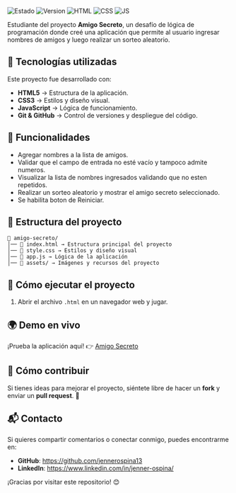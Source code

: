 ![Estado](https://img.shields.io/badge/STATUS-EN%20DESARROLLO-green)
![Version](https://img.shields.io/badge/VERSION-1.0-blue)
![HTML](https://img.shields.io/badge/HTML-5-orange)
![CSS](https://img.shields.io/badge/CSS-3-blue)
![JS](https://img.shields.io/badge/JavaScript-ES6-yellow)

Estudiante del proyecto **Amigo Secreto**, un desafío de lógica de programación donde creé una aplicación que permite al usuario ingresar nombres de amigos y luego realizar un sorteo aleatorio.

## 🚀 Tecnologías utilizadas

Este proyecto fue desarrollado con:
- **HTML5** → Estructura de la aplicación.
- **CSS3** → Estilos y diseño visual.
- **JavaScript** → Lógica de funcionamiento.
- **Git & GitHub** → Control de versiones y despliegue del código.

## 📌 Funcionalidades
- Agregar nombres a la lista de amigos.
- Validar que el campo de entrada no esté vacío y tampoco admite numeros.
- Visualizar la lista de nombres ingresados validando que no esten repetidos.
- Realizar un sorteo aleatorio y mostrar el amigo secreto seleccionado.
- Se habilita boton de Reiniciar.

## 📂 Estructura del proyecto
```
📁 amigo-secreto/
│── 📄 index.html → Estructura principal del proyecto
│── 🎨 style.css → Estilos y diseño visual
│── 📜 app.js → Lógica de la aplicación
│── 📂 assets/ → Imágenes y recursos del proyecto
```

## 🔧 Cómo ejecutar el proyecto
1. Abrir el archivo `.html` en un navegador web y jugar.
 
## 🌍 Demo en vivo  
¡Prueba la aplicación aquí! 👉 [Amigo Secreto](https://)

## 📖 Cómo contribuir
Si tienes ideas para mejorar el proyecto, siéntete libre de hacer un **fork** y enviar un **pull request**. 🚀

## 📬 Contacto
Si quieres compartir comentarios o conectar conmigo, puedes encontrarme en:
- **GitHub**: https://github.com/jennerospina13
- **LinkedIn**: https://www.linkedin.com/in/jenner-ospina/

¡Gracias por visitar este repositorio! 😊
